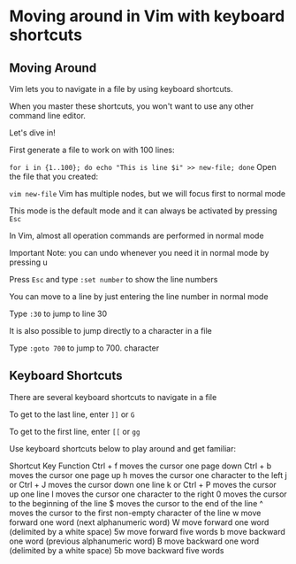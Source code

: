 # Moving around in Vim with keyboard shortcuts

## Moving Around
Vim lets you to navigate in a file by using keyboard shortcuts.

When you master these shortcuts, you won't want to use any other command line editor.

Let's dive in!

 

First generate a file to work on with 100 lines:

`for i in {1..100}; do echo "This is line $i" >> new-file; done`
Open the file that you created:

`vim new-file`
Vim has multiple nodes, but we will focus first to normal mode

This mode is the default mode and it can always be activated by pressing `Esc`

In Vim, almost all operation commands are performed in normal mode

Important Note: you can undo whenever you need it in normal mode by pressing u

 

Press `Esc` and type `:set number` to show the line numbers

You can move to a line by just entering the line number in normal mode

Type `:30` to jump to line 30

It is also possible to jump directly to a character in a file

Type `:goto 700` to jump to 700. character


## Keyboard Shortcuts
There are several keyboard shortcuts to navigate in a file

To get to the last line, enter `]]` or `G`

To get to the first line, enter `[[` or `gg`

 

Use keyboard shortcuts below to play around and get familiar:

Shortcut Key	Function
Ctrl + f		moves the cursor one page down
Ctrl + b		moves the cursor one page up
h				moves the cursor one character to the left
j or Ctrl + J	moves the cursor down one line
k or Ctrl + P	moves the cursor up one line
l				moves the cursor one character to the right
0				moves the cursor to the beginning of the line
$				moves the cursor to the end of the line
^				moves the cursor to the first non-empty character of the line
w				move forward one word (next alphanumeric word)
W				move forward one word (delimited by a white space)
5w				move forward five words
b				move backward one word (previous alphanumeric word)
B				move backward one word (delimited by a white space)
5b				move backward five words
